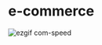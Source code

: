 # e-commerce
![ezgif com-speed](https://github.com/yigityardibi/e-commerce/assets/147426008/dd8efd2a-0ad1-4305-b019-fdc16f36fdf3)

